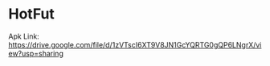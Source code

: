# HotFut
Apk Link:
https://drive.google.com/file/d/1zVTscI6XT9V8JN1GcYQRTG0gQP6LNgrX/view?usp=sharing
